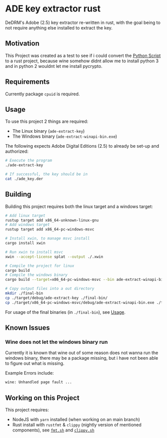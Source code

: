 # ADE key extractor rust

DeDRM's Adobe (2.5) key extractor re-written in rust, with the goal being to not require anything else installed to extract the key.

## Motivation

This Project was created as a test to see if i could convert the [Python Script](https://github.com/noDRM/DeDRM_tools/blob/master/DeDRM_plugin/adobekey.py) to a rust project, because wine somehow didnt allow me to install python 3 and in python 2 wouldnt let me install pycrypto.

## Requirements

Currently package `cpuid` is required.

## Usage

To use this project 2 things are required:

- The Linux binary (`ade-extract-key`)
- The Windows binary (`ade-extract-winapi-bin.exe`)

The following expects Adobe Digital Editions (2.5) to already be set-up and authorized:

```sh
# Execute the program
./ade-extract-key

# If successful, the key should be in
cat ./ade_key.der
```

## Building

Building this project requires both the linux target and a windows target:

```sh
# Add linux target
rustup target add x86_64-unknown-linux-gnu
# Add windows target
rustup target add x86_64-pc-windows-msvc

# Install xwin, to manage msvc install
cargo install xwin

# Run xwin to install msvc
xwin --accept-license splat --output ./.xwin

# Compile the project for linux
cargo build
# Compile the windows binary
cargo build --target=x86_64-pc-windows-msvc --bin ade-extract-winapi-bin

# Copy output files into a out directory
mkdir ./final-bin
cp ./target/debug/ade-extract-key ./final-bin/
cp ./target/x86_64-pc-windows-msvc/debug/ade-extract-winapi-bin.exe ./final-bin
```

For usage of the final binaries (in `./final-bin`), see [Usage](#usage).

## Known Issues

### Wine does not let the windows binary run

Currently it is known that wine out of some reason does not wanna run the windows binary, there may be a package missing, but i have not been able to figure out what is missing.

Example Errors include:

```txt
wine: Unhandled page fault ...
```

## Working on this Project

This project requires:
- NodeJS with `yarn` installed (when working on an main branch)
- Rust install with `rustfmt` & `clippy` (nightly version of mentioned components), see [`fmt.sh`](./fmt.sh) and [`clippy.sh`](./clippy.sh)
